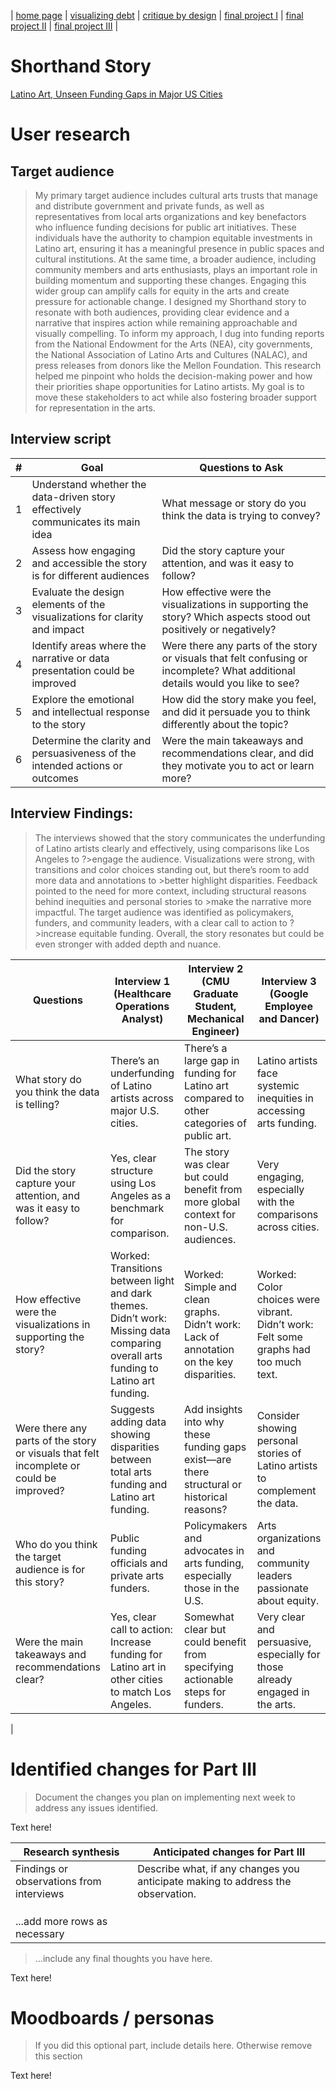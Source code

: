 | [home page](https://cmustudent.github.io/tswd-portfolio-templates/) | [visualizing debt](visualizing-government-debt) | [critique by design](critique-by-design) | [final project I](final-project-part-one) | [final project II](final-project-part-two) | [final project III](final-project-part-three) |

# Shorthand Story
 [Latino Art, Unseen Funding Gaps in Major US Cities](https://preview.shorthand.com/wgYqYv4o6uS280Ao)


# User research 

## Target audience
> My primary target audience includes cultural arts trusts that manage and distribute government and private funds, as well as representatives from local arts organizations and key benefactors who influence funding decisions for public art initiatives. These individuals have the authority to champion equitable investments in Latino art, ensuring it has a meaningful presence in public spaces and cultural institutions.
> At the same time, a broader audience, including community members and arts enthusiasts, plays an important role in building momentum and supporting these changes. Engaging this wider group can amplify calls for equity in the arts and create pressure for actionable change. I designed my Shorthand story to resonate with both audiences, providing clear evidence and a narrative that inspires action while remaining approachable and visually compelling.
> To inform my approach, I dug into funding reports from the National Endowment for the Arts (NEA), city governments, the National Association of Latino Arts and Cultures (NALAC), and press releases from donors like the Mellon Foundation. This research helped me pinpoint who holds the decision-making power and how their priorities shape opportunities for Latino artists. My goal is to move these stakeholders to act while also fostering broader support for representation in the arts.


## Interview script

| **#** | **Goal**                                                       | **Questions to Ask**                                                                                     |
|-------|----------------------------------------------------------------|----------------------------------------------------------------------------------------------------------|
| 1     | Understand whether the data-driven story effectively communicates its main idea | What message or story do you think the data is trying to convey?                                        |
| 2     | Assess how engaging and accessible the story is for different audiences       | Did the story capture your attention, and was it easy to follow?                                        |
| 3     | Evaluate the design elements of the visualizations for clarity and impact     | How effective were the visualizations in supporting the story? Which aspects stood out positively or negatively? |
| 4     | Identify areas where the narrative or data presentation could be improved     | Were there any parts of the story or visuals that felt confusing or incomplete? What additional details would you like to see? |
| 5     | Explore the emotional and intellectual response to the story                  | How did the story make you feel, and did it persuade you to think differently about the topic?           |
| 6     | Determine the clarity and persuasiveness of the intended actions or outcomes  | Were the main takeaways and recommendations clear, and did they motivate you to act or learn more?       |

## Interview Findings: 
>The interviews showed that the story communicates the underfunding of Latino artists clearly and effectively, using comparisons like Los Angeles to ?>engage the audience. Visualizations were strong, with transitions and color choices standing out, but there’s room to add more data and annotations to >better highlight disparities. Feedback pointed to the need for more context, including structural reasons behind inequities and personal stories to >make the narrative more impactful. The target audience was identified as policymakers, funders, and community leaders, with a clear call to action to ?>increase equitable funding. Overall, the story resonates but could be even stronger with added depth and nuance.

| **Questions**                                                | **Interview 1 (Healthcare Operations Analyst)**                              | **Interview 2 (CMU Graduate Student, Mechanical Engineer)**           | **Interview 3 (Google Employee and Dancer)**                     |
|--------------------------------------------------------------|----------------------------------------------------------------------------|------------------------------------------------------------------------|-------------------------------------------------------------------|
| What story do you think the data is telling?                | There’s an underfunding of Latino artists across major U.S. cities.         | There’s a large gap in funding for Latino art compared to other categories of public art. | Latino artists face systemic inequities in accessing arts funding. |
| Did the story capture your attention, and was it easy to follow? | Yes, clear structure using Los Angeles as a benchmark for comparison.       | The story was clear but could benefit from more global context for non-U.S. audiences.   | Very engaging, especially with the comparisons across cities.     |
| How effective were the visualizations in supporting the story? | Worked: Transitions between light and dark themes. Didn’t work: Missing data comparing overall arts funding to Latino art funding. | Worked: Simple and clean graphs. Didn’t work: Lack of annotation on the key disparities. | Worked: Color choices were vibrant. Didn’t work: Felt some graphs had too much text. |
| Were there any parts of the story or visuals that felt incomplete or could be improved? | Suggests adding data showing disparities between total arts funding and Latino art funding. | Add insights into why these funding gaps exist—are there structural or historical reasons? | Consider showing personal stories of Latino artists to complement the data. |
| Who do you think the target audience is for this story?      | Public funding officials and private arts funders.                          | Policymakers and advocates in arts funding, especially those in the U.S. | Arts organizations and community leaders passionate about equity. |
| Were the main takeaways and recommendations clear?          | Yes, clear call to action: Increase funding for Latino art in other cities to match Los Angeles. | Somewhat clear but could benefit from specifying actionable steps for funders. | Very clear and persuasive, especially for those already engaged in the arts. |
|



# Identified changes for Part III
> Document the changes you plan on implementing next week to address any issues identified.  

Text here!

| Research synthesis                       | Anticipated changes for Part III                                                |
|------------------------------------------|---------------------------------------------------------------------------------|
| Findings or observations from interviews | Describe what, if any changes you anticipate making to address the observation. |
|                                          |                                                                                 |
|                                          |                                                                                 |
|                                          |                                                                                 |
| ...add more rows as necessary            |                                                                                 |

> ...include any final thoughts you have here. 

Text here!

# Moodboards / personas
> If you did this optional part, include details here.  Otherwise remove this section

Text here!

